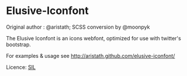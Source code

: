 Elusive-Iconfont
================

Original author : @aristath; SCSS conversion by @moonpyk

The Elusive Iconfont is an icons webfont, optimized for use with twitter's bootstrap.

For examples & usage see http://aristath.github.com/elusive-iconfont/

Licence: [SIL](http://scripts.sil.org/cms/scripts/page.php?site_id=nrsi&id=OFL)
